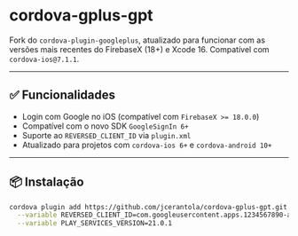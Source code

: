 # cordova-gplus-gpt

Fork do `cordova-plugin-googleplus`, atualizado para funcionar com as versões mais recentes do FirebaseX (18+) e Xcode 16. Compatível com `cordova-ios@7.1.1`.

---

## ✅ Funcionalidades

- Login com Google no iOS (compatível com `FirebaseX >= 18.0.0`)
- Compatível com o novo SDK `GoogleSignIn 6+`
- Suporte ao `REVERSED_CLIENT_ID` via `plugin.xml`
- Atualizado para projetos com `cordova-ios 6+` e `cordova-android 10+`

---

## 📦 Instalação

```bash
cordova plugin add https://github.com/jcerantola/cordova-gplus-gpt.git \
  --variable REVERSED_CLIENT_ID=com.googleusercontent.apps.1234567890-abcdefg1234567 \
  --variable PLAY_SERVICES_VERSION=21.0.1
